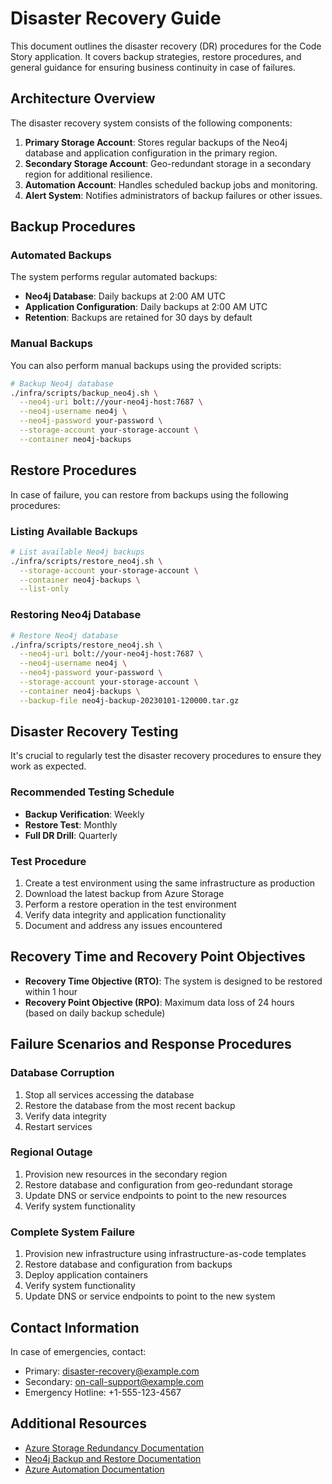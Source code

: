 # Disaster Recovery Guide

This document outlines the disaster recovery (DR) procedures for the Code Story application. It covers backup strategies, restore procedures, and general guidance for ensuring business continuity in case of failures.

## Architecture Overview

The disaster recovery system consists of the following components:

1. **Primary Storage Account**: Stores regular backups of the Neo4j database and application configuration in the primary region.
2. **Secondary Storage Account**: Geo-redundant storage in a secondary region for additional resilience.
3. **Automation Account**: Handles scheduled backup jobs and monitoring.
4. **Alert System**: Notifies administrators of backup failures or other issues.

## Backup Procedures

### Automated Backups

The system performs regular automated backups:

- **Neo4j Database**: Daily backups at 2:00 AM UTC
- **Application Configuration**: Daily backups at 2:00 AM UTC
- **Retention**: Backups are retained for 30 days by default

### Manual Backups

You can also perform manual backups using the provided scripts:

```bash
# Backup Neo4j database
./infra/scripts/backup_neo4j.sh \
  --neo4j-uri bolt://your-neo4j-host:7687 \
  --neo4j-username neo4j \
  --neo4j-password your-password \
  --storage-account your-storage-account \
  --container neo4j-backups
```

## Restore Procedures

In case of failure, you can restore from backups using the following procedures:

### Listing Available Backups

```bash
# List available Neo4j backups
./infra/scripts/restore_neo4j.sh \
  --storage-account your-storage-account \
  --container neo4j-backups \
  --list-only
```

### Restoring Neo4j Database

```bash
# Restore Neo4j database
./infra/scripts/restore_neo4j.sh \
  --neo4j-uri bolt://your-neo4j-host:7687 \
  --neo4j-username neo4j \
  --neo4j-password your-password \
  --storage-account your-storage-account \
  --container neo4j-backups \
  --backup-file neo4j-backup-20230101-120000.tar.gz
```

## Disaster Recovery Testing

It's crucial to regularly test the disaster recovery procedures to ensure they work as expected.

### Recommended Testing Schedule

- **Backup Verification**: Weekly
- **Restore Test**: Monthly
- **Full DR Drill**: Quarterly

### Test Procedure

1. Create a test environment using the same infrastructure as production
2. Download the latest backup from Azure Storage
3. Perform a restore operation in the test environment
4. Verify data integrity and application functionality
5. Document and address any issues encountered

## Recovery Time and Recovery Point Objectives

- **Recovery Time Objective (RTO)**: The system is designed to be restored within 1 hour
- **Recovery Point Objective (RPO)**: Maximum data loss of 24 hours (based on daily backup schedule)

## Failure Scenarios and Response Procedures

### Database Corruption

1. Stop all services accessing the database
2. Restore the database from the most recent backup
3. Verify data integrity
4. Restart services

### Regional Outage

1. Provision new resources in the secondary region
2. Restore database and configuration from geo-redundant storage
3. Update DNS or service endpoints to point to the new resources
4. Verify system functionality

### Complete System Failure

1. Provision new infrastructure using infrastructure-as-code templates
2. Restore database and configuration from backups
3. Deploy application containers
4. Verify system functionality
5. Update DNS or service endpoints to point to the new system

## Contact Information

In case of emergencies, contact:

- Primary: disaster-recovery@example.com
- Secondary: on-call-support@example.com
- Emergency Hotline: +1-555-123-4567

## Additional Resources

- [Azure Storage Redundancy Documentation](https://docs.microsoft.com/en-us/azure/storage/common/storage-redundancy)
- [Neo4j Backup and Restore Documentation](https://neo4j.com/docs/operations-manual/current/backup-restore/)
- [Azure Automation Documentation](https://docs.microsoft.com/en-us/azure/automation/)